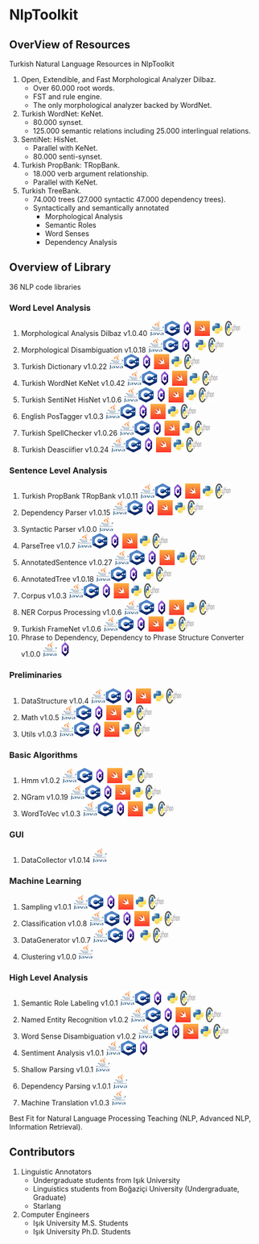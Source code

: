 # NlpToolkit

## OverView of Resources

Turkish Natural Language Resources in NlpToolkit

1. Open, Extendible, and Fast Morphological Analyzer Dilbaz.
    +  Over 60.000 root words.
    +  FST and rule engine.
    +  The only morphological analyzer backed by WordNet.
2. Turkish WordNet: KeNet.
    +  80.000 synset.
    +  125.000 semantic relations including 25.000 interlingual relations.
3. SentiNet: HisNet. 
    +  Parallel with KeNet.
    +  80.000 senti-synset.
4. Turkish PropBank: TRopBank.
    +  18.000 verb argument relationship.
    +  Parallel with KeNet.
5. Turkish TreeBank.
    +  74.000 trees (27.000 syntactic 47.000 dependency trees).
    +  Syntactically and semantically annotated
        +  Morphological Analysis
        +  Semantic Roles
        +  Word Senses
        +  Dependency Analysis

## Overview of Library

36 NLP code libraries 

### Word Level Analysis

1. Morphological Analysis Dilbaz v1.0.40 [![Java](java.png)](https://github.com/StarlangSoftware/TurkishMorphologicalAnalysis)[![c++](cpp.png)](https://github.com/StarlangSoftware/TurkishMorphologicalAnalysis-CPP)[![c#](cs.png)](https://github.com/StarlangSoftware/TurkishMorphologicalAnalysis-CS)[![swift](swift.jpeg)](https://github.com/StarlangSoftware/TurkishMorphologicalAnalysis-Swift)[![python](python.jpeg)](https://github.com/StarlangSoftware/TurkishMorphologicalAnalysis-Py)[![cython](cython.jpeg)](https://github.com/StarlangSoftware/TurkishMorphologicalAnalysis-Cy)
2. Morphological Disambiguation v1.0.18 [![Java](java.png)](https://github.com/StarlangSoftware/TurkishMorphologicalDisambiguation)[![c++](cpp.png)](https://github.com/StarlangSoftware/TurkishMorphologicalDisambiguation-CPP)[![c#](cs.png)](https://github.com/StarlangSoftware/TurkishMorphologicalDisambiguation-CS)[![python](python.jpeg)](https://github.com/StarlangSoftware/TurkishMorphologicalDisambiguation-Py)[![cython](cython.jpeg)](https://github.com/StarlangSoftware/TurkishMorphologicalDisambiguation-Cy)
3. Turkish Dictionary v1.0.22 [![Java](java.png)](https://github.com/StarlangSoftware/Dictionary)[![c++](cpp.png)](https://github.com/StarlangSoftware/Dictionary-CPP)[![c#](cs.png)](https://github.com/StarlangSoftware/Dictionary-CS)[![swift](swift.jpeg)](https://github.com/StarlangSoftware/Dictionary-Swift)[![python](python.jpeg)](https://github.com/StarlangSoftware/Dictionary-Py)[![cython](cython.jpeg)](https://github.com/StarlangSoftware/Dictionary-Cy)
4. Turkish WordNet KeNet v1.0.42 [![Java](java.png)](https://github.com/StarlangSoftware/TurkishWordNet)[![c++](cpp.png)](https://github.com/StarlangSoftware/TurkishWordNet-CPP)[![c#](cs.png)](https://github.com/StarlangSoftware/TurkishWordNet-CS)[![swift](swift.jpeg)](https://github.com/StarlangSoftware/TurkishWordNet-Swift)[![python](python.jpeg)](https://github.com/StarlangSoftware/TurkishWordNet-Py)[![cython](cython.jpeg)](https://github.com/StarlangSoftware/TurkishWordNet-Cy)
5. Turkish SentiNet HisNet v1.0.6 [![Java](java.png)](https://github.com/StarlangSoftware/TurkishSentiNet)[![c++](cpp.png)](https://github.com/StarlangSoftware/TurkishSentiNet-CPP)[![c#](cs.png)](https://github.com/StarlangSoftware/TurkishSentiNet-CS)[![swift](swift.jpeg)](https://github.com/StarlangSoftware/TurkishSentiNet-Swift)[![python](python.jpeg)](https://github.com/StarlangSoftware/TurkishSentiNet-Py)[![cython](cython.jpeg)](https://github.com/StarlangSoftware/TurkishSentiNet-Cy)
6. English PosTagger v1.0.3 [![Java](java.png)](https://github.com/StarlangSoftware/EnglishPosTagger)[![c++](cpp.png)](https://github.com/StarlangSoftware/EnglishPosTagger-CPP)[![c#](cs.png)](https://github.com/StarlangSoftware/EnglishPosTagger-CS)[![swift](swift.jpeg)](https://github.com/StarlangSoftware/EnglishPosTagger-Swift)[![python](python.jpeg)](https://github.com/StarlangSoftware/EnglishPosTagger-Py)[![cython](cython.jpeg)](https://github.com/StarlangSoftware/EnglishPosTagger-Cy)
7. Turkish SpellChecker v1.0.26 [![Java](java.png)](https://github.com/StarlangSoftware/TurkishSpellChecker)[![c++](cpp.png)](https://github.com/StarlangSoftware/TurkishSpellChecker-CPP)[![c#](cs.png)](https://github.com/StarlangSoftware/TurkishSpellChecker-CS)[![swift](swift.jpeg)](https://github.com/StarlangSoftware/TurkishSpellChecker-Swift)[![python](python.jpeg)](https://github.com/StarlangSoftware/TurkishSpellChecker-Py)[![cython](cython.jpeg)](https://github.com/StarlangSoftware/TurkishSpellChecker-Cy)
8. Turkish Deasciifier v1.0.24 [![Java](java.png)](https://github.com/StarlangSoftware/TurkishDeasciifier)[![c++](cpp.png)](https://github.com/StarlangSoftware/TurkishDeasciifier-CPP)[![c#](cs.png)](https://github.com/StarlangSoftware/TurkishDeasciifier-CS)[![swift](swift.jpeg)](https://github.com/StarlangSoftware/TurkishDeasciifier-Swift)[![python](python.jpeg)](https://github.com/StarlangSoftware/TurkishDeasciifier-Py)[![cython](cython.jpeg)](https://github.com/StarlangSoftware/TurkishDeasciifier-Cy)

### Sentence Level Analysis

1. Turkish PropBank TRopBank v1.0.11 [![Java](java.png)](https://github.com/StarlangSoftware/TurkishPropBank)[![c++](cpp.png)](https://github.com/StarlangSoftware/TurkishPropBank-CPP)[![c#](cs.png)](https://github.com/StarlangSoftware/TurkishPropBank-CS)[![swift](swift.jpeg)](https://github.com/StarlangSoftware/TurkishPropBank-Swift)[![python](python.jpeg)](https://github.com/StarlangSoftware/TurkishPropBank-Py)[![cython](cython.jpeg)](https://github.com/StarlangSoftware/TurkishPropBank-Cy)
2. Dependency Parser v1.0.15 [![Java](java.png)](https://github.com/StarlangSoftware/TurkishDependencyParser)[![c++](cpp.png)](https://github.com/StarlangSoftware/TurkishDependencyParser-CPP)[![c#](cs.png)](https://github.com/StarlangSoftware/TurkishDependencyParser-CS)[![swift](swift.jpeg)](https://github.com/StarlangSoftware/TurkishDependencyParser-Swift)[![python](python.jpeg)](https://github.com/StarlangSoftware/TurkishDependencyParser-Py)[![cython](cython.jpeg)](https://github.com/StarlangSoftware/TurkishDependencyParser-Cy)
3. Syntactic Parser v1.0.0 [![Java](java.png)](https://github.com/StarlangSoftware/SyntacticParser)
4. ParseTree v1.0.7 [![Java](java.png)](https://github.com/StarlangSoftware/ParseTree)[![c++](cpp.png)](https://github.com/StarlangSoftware/ParseTree-CPP)[![c#](cs.png)](https://github.com/StarlangSoftware/ParseTree-CS)[![swift](swift.jpeg)](https://github.com/StarlangSoftware/ParseTree-Swift)[![python](python.jpeg)](https://github.com/StarlangSoftware/ParseTree-Py)[![cython](cython.jpeg)](https://github.com/StarlangSoftware/ParseTree-Cy)
5. AnnotatedSentence v1.0.27 [![Java](java.png)](https://github.com/StarlangSoftware/AnnotatedSentence)[![c++](cpp.png)](https://github.com/StarlangSoftware/AnnotatedSentence-CPP)[![c#](cs.png)](https://github.com/StarlangSoftware/AnnotatedSentence-CS)[![swift](swift.jpeg)](https://github.com/StarlangSoftware/AnnotatedSentence-Swift)[![python](python.jpeg)](https://github.com/StarlangSoftware/AnnotatedSentence-Py)[![cython](cython.jpeg)](https://github.com/StarlangSoftware/AnnotatedSentence-Cy)
6. AnnotatedTree v1.0.18 [![Java](java.png)](https://github.com/StarlangSoftware/AnnotatedTree)[![c++](cpp.png)](https://github.com/StarlangSoftware/AnnotatedTree-CPP)[![c#](cs.png)](https://github.com/StarlangSoftware/AnnotatedTree-CS)[![python](python.jpeg)](https://github.com/StarlangSoftware/AnnotatedTree-Py)[![cython](cython.jpeg)](https://github.com/StarlangSoftware/AnnotatedTree-Cy)
7. Corpus v1.0.3 [![Java](java.png)](https://github.com/StarlangSoftware/Corpus)[![c++](cpp.png)](https://github.com/StarlangSoftware/Corpus-CPP)[![c#](cs.png)](https://github.com/StarlangSoftware/Corpus-CS)[![swift](swift.jpeg)](https://github.com/StarlangSoftware/Corpus-Swift)[![python](python.jpeg)](https://github.com/StarlangSoftware/Corpus-Py)[![cython](cython.jpeg)](https://github.com/StarlangSoftware/Corpus-Cy)
8. NER Corpus Processing v1.0.6 [![Java](java.png)](https://github.com/StarlangSoftware/TurkishNamedEntityRecognition)[![c++](cpp.png)](https://github.com/StarlangSoftware/TurkishNamedEntityRecognition-CPP)[![c#](cs.png)](https://github.com/StarlangSoftware/TurkishNamedEntityRecognition-CS)[![swift](swift.jpeg)](https://github.com/StarlangSoftware/TurkishNamedEntityRecognition-Swift)[![python](python.jpeg)](https://github.com/StarlangSoftware/TurkishNamedEntityRecognition-Py)[![cython](cython.jpeg)](https://github.com/StarlangSoftware/TurkishNamedEntityRecognition-Cy)
9. Turkish FrameNet v1.0.6 [![Java](java.png)](https://github.com/StarlangSoftware/TurkishFrameNet)[![c++](cpp.png)](https://github.com/StarlangSoftware/TurkishFrameNet-CPP)[![c#](cs.png)](https://github.com/StarlangSoftware/TurkishFrameNet-CS)[![swift](swift.jpeg)](https://github.com/StarlangSoftware/TurkishFrameNet-Swift)[![python](python.jpeg)](https://github.com/StarlangSoftware/TurkishFrameNet-Py)[![cython](cython.jpeg)](https://github.com/StarlangSoftware/TurkishFrameNet-Cy)
10. Phrase to Dependency, Dependency to Phrase Structure Converter v1.0.0 [![Java](java.png)](https://github.com/StarlangSoftware/StructureConverter)[![c#](cs.png)](https://github.com/StarlangSoftware/StructureConverter-CS)

### Preliminaries

1. DataStructure v1.0.4 [![Java](java.png)](https://github.com/StarlangSoftware/DataStructure)[![c++](cpp.png)](https://github.com/StarlangSoftware/DataStructure-CPP)[![c#](cs.png)](https://github.com/StarlangSoftware/DataStructure-CS)[![swift](swift.jpeg)](https://github.com/StarlangSoftware/DataStructure-Swift)[![python](python.jpeg)](https://github.com/StarlangSoftware/DataStructure-Py)[![cython](cython.jpeg)](https://github.com/StarlangSoftware/DataStructure-Cy)
2. Math v1.0.5 [![Java](java.png)](https://github.com/StarlangSoftware/Math)[![c++](cpp.png)](https://github.com/StarlangSoftware/Math-CPP)[![c#](cs.png)](https://github.com/StarlangSoftware/Math-CS)[![swift](swift.jpeg)](https://github.com/StarlangSoftware/Math-Swift)[![python](python.jpeg)](https://github.com/StarlangSoftware/Math-Py)[![cython](cython.jpeg)](https://github.com/StarlangSoftware/Math-Cy)
3. Utils v1.0.3 [![Java](java.png)](https://github.com/StarlangSoftware/Util)[![c++](cpp.png)](https://github.com/StarlangSoftware/Util-CPP)[![c#](cs.png)](https://github.com/StarlangSoftware/Util-CS)[![swift](swift.jpeg)](https://github.com/StarlangSoftware/Util-Swift)[![python](python.jpeg)](https://github.com/StarlangSoftware/Util-Py)[![cython](cython.jpeg)](https://github.com/StarlangSoftware/Util-Cy)

### Basic Algorithms

1. Hmm v1.0.2 [![Java](java.png)](https://github.com/StarlangSoftware/Hmm)[![c++](cpp.png)](https://github.com/StarlangSoftware/Hmm-CPP)[![c#](cs.png)](https://github.com/StarlangSoftware/Hmm-CS)[![swift](swift.jpeg)](https://github.com/StarlangSoftware/Hmm-Swift)[![python](python.jpeg)](https://github.com/StarlangSoftware/Hmm-Py)[![cython](cython.jpeg)](https://github.com/StarlangSoftware/Hmm-Cy)
2. NGram v1.0.19 [![Java](java.png)](https://github.com/StarlangSoftware/NGram)[![c++](cpp.png)](https://github.com/StarlangSoftware/NGram-CPP)[![c#](cs.png)](https://github.com/StarlangSoftware/NGram-CS)[![swift](swift.jpeg)](https://github.com/StarlangSoftware/NGram-Swift)[![python](python.jpeg)](https://github.com/StarlangSoftware/NGram-Py)[![cython](cython.jpeg)](https://github.com/StarlangSoftware/NGram-Cy)
3. WordToVec v1.0.3 [![Java](java.png)](https://github.com/StarlangSoftware/WordToVec)[![c++](cpp.png)](https://github.com/StarlangSoftware/WordToVec-CPP)[![c#](cs.png)](https://github.com/StarlangSoftware/WordToVec-CS)[![swift](swift.jpeg)](https://github.com/StarlangSoftware/WordToVec-Swift)[![python](python.jpeg)](https://github.com/StarlangSoftware/WordToVec-Py)[![cython](cython.jpeg)](https://github.com/StarlangSoftware/WordToVec-Cy)

### GUI

1. DataCollector v1.0.14 [![Java](java.png)](https://github.com/StarlangSoftware/DataCollector)

### Machine Learning

1. Sampling v1.0.1 [![Java](java.png)](https://github.com/StarlangSoftware/Sampling)[![c++](cpp.png)](https://github.com/StarlangSoftware/Sampling-CPP)[![c#](cs.png)](https://github.com/StarlangSoftware/Sampling-CS)[![swift](swift.jpeg)](https://github.com/StarlangSoftware/Sampling-Swift)[![python](python.jpeg)](https://github.com/StarlangSoftware/Sampling-Py)[![cython](cython.jpeg)](https://github.com/StarlangSoftware/Sampling-Cy)
2. Classification v1.0.8 [![Java](java.png)](https://github.com/StarlangSoftware/Classification)[![c++](cpp.png)](https://github.com/StarlangSoftware/Classification-CPP)[![c#](cs.png)](https://github.com/StarlangSoftware/Classification-CS)[![swift](swift.jpeg)](https://github.com/StarlangSoftware/Classification-Swift)[![python](python.jpeg)](https://github.com/StarlangSoftware/Classification-Py)[![cython](cython.jpeg)](https://github.com/StarlangSoftware/Classification-Cy)
3. DataGenerator v1.0.7 [![Java](java.png)](https://github.com/StarlangSoftware/DataGenerator)[![c++](cpp.png)](https://github.com/StarlangSoftware/DataGenerator-CPP)[![c#](cs.png)](https://github.com/StarlangSoftware/DataGenerator-CS)[![python](python.jpeg)](https://github.com/StarlangSoftware/DataGenerator-Py)[![cython](cython.jpeg)](https://github.com/StarlangSoftware/DataGenerator-Cy)
4. Clustering v1.0.0 [![Java](java.png)](https://github.com/StarlangSoftware/Clustering)

### High Level Analysis

1. Semantic Role Labeling v1.0.1 [![Java](java.png)](https://github.com/StarlangSoftware/SemanticRoleLabeling)[![c++](cpp.png)](https://github.com/StarlangSoftware/SemanticRoleLabeling-CPP)[![c#](cs.png)](https://github.com/StarlangSoftware/SemanticRoleLabeling-CS)[![python](python.jpeg)](https://github.com/StarlangSoftware/SemanticRoleLabeling-Py)[![cython](cython.jpeg)](https://github.com/StarlangSoftware/SemanticRoleLabeling-Cy)
2. Named Entity Recognition v1.0.2 [![Java](java.png)](https://github.com/StarlangSoftware/NER)[![c++](cpp.png)](https://github.com/StarlangSoftware/NER-CPP)[![c#](cs.png)](https://github.com/StarlangSoftware/NER-CS)[![swift](swift.jpeg)](https://github.com/StarlangSoftware/NER-Swift)[![python](python.jpeg)](https://github.com/StarlangSoftware/NER-Py)[![cython](cython.jpeg)](https://github.com/StarlangSoftware/NER-Cy)
3. Word Sense Disambiguation v1.0.2 [![Java](java.png)](https://github.com/StarlangSoftware/WordSenseDisambiguation)[![c++](cpp.png)](https://github.com/StarlangSoftware/WordSenseDisambiguation-CPP)[![c#](cs.png)](https://github.com/StarlangSoftware/WordSenseDisambiguation-CS)[![swift](swift.jpeg)](https://github.com/StarlangSoftware/WordSenseDisambiguation-Swift)[![python](python.jpeg)](https://github.com/StarlangSoftware/WordSenseDisambiguation-Py)[![cython](cython.jpeg)](https://github.com/StarlangSoftware/WordSenseDisambiguation-Cy)
4. Sentiment Analysis v1.0.1 [![Java](java.png)](https://github.com/StarlangSoftware/SentimentAnalysis)[![c++](cpp.png)](https://github.com/StarlangSoftware/SentimentAnalysis-CPP)[![c#](cs.png)](https://github.com/StarlangSoftware/SentimentAnalysis-CS)
5. Shallow Parsing v1.0.1 [![Java](java.png)](https://github.com/StarlangSoftware/ShallowParsing)
6. Dependency Parsing v.1.0.1 [![Java](java.png)](https://github.com/StarlangSoftware/UniversalDependencyParser) 
7. Machine Translation v1.0.3 [![Java](java.png)](https://github.com/StarlangSoftware/EnglishTurkishTranslation) 

Best Fit for Natural Language Processing Teaching (NLP, Advanced NLP, Information Retrieval). 

## Contributors

1. Linguistic Annotators
    +  Undergraduate students from Işık University
    +  Linguistics students from Boğaziçi University (Undergraduate, Graduate)
    +  Starlang
2. Computer Engineers
    +  Işık University M.S. Students
    +  Işık University Ph.D. Students
